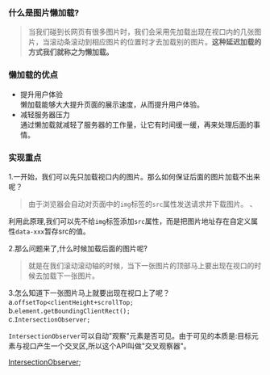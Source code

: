 ### 什么是图片懒加载?
> 当我们碰到长网页有很多图片时，我们会采用先加载出现在视口内的几张图片，当滚动条滚动到相应图片的位置时才去加载别的图片。**这种延迟加载的方式我们就称之为懒加载。**

### 懒加载的优点
+ 提升用户体验  
懒加载能够大大提升页面的展示速度，从而提升用户体验。
+ 减轻服务器压力  
通过懒加载就减轻了服务器的工作量，让它有时间缓一缓，再来处理后面的事情。

### 实现重点
1.一开始，我们可以先只加载视口内的图片。那么如何保证后面的图片加载不出来呢？
>由于浏览器会自动对页面中的`img`标签的`src`属性发送请求并下载图片。   、

利用此原理,我们可以先不给`img`标签添加`src`属性，而是把图片地址存在自定义属性`data-xxx`暂存src的值。   

2.那么问题来了,什么时候加载后面的图片呢?
>就是在我们滚动滚动轴的时候，当下一张图片的顶部马上要出现在视口的时候去加载下一张图片。   

3.怎么知道下一张图片马上就要出现在视口上了呢？
a.`offsetTop<clientHeight+scrollTop;`  
b.`element.getBoundingClientRect();`  
c.`IntersectionObserver;`  

`IntersectionObserver`可以自动"观察"元素是否可见。由于可见的本质是:目标元素与视口产生一个交叉区,所以这个API叫做"交叉观察器"。  



[IntersectionObserver](http://www.ruanyifeng.com/blog/2016/11/intersectionobserver_api.html);  

